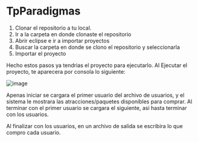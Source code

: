 # TpParadigmas
   
1. Clonar el repositorio a tu local.
2. Ir a la carpeta en donde clonaste el repositorio
3. Abrir eclipse e ir a importar proyectos
4. Buscar la carpeta en donde se clono el repositorio y seleccionarla
5. Importar el proyecto

Hecho estos pasos ya tendrias el proyecto para ejecutarlo.
Al Ejecutar el proyecto, te aparecera por consola lo siguiente:

![image](https://github.com/Kevinmaciel33/TpParadigmas/assets/38921659/35910440-05d9-4025-973c-974045063cc8)

Apenas iniciar se cargara el primer usuario del archivo de usuarios, y el sistema le mostrara las atracciones/paquetes disponibles para comprar.
Al terminar con el primer usuario se cargara el siguiente, asi hasta terminar con los usuarios.

Al finalizar con los usuarios, en un archivo de salida se escribira lo que compro cada usuario.

